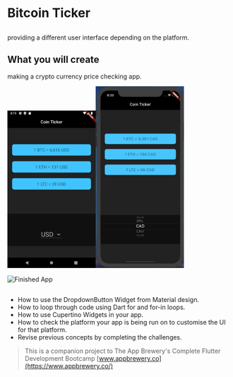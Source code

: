 # Bitcoin Ticker 

## 
 providing a different user interface depending on the platform.


## What you will create

making a crypto currency price checking app. 

<img src="images/android.png" width="200px"><img src="images/ios.png" width="200px">

![Finished App](https://github.com/londonappbrewery/Images/blob/master/bitcoin-flutter-demo.gif)

## 

- How to use the DropdownButton Widget from Material design.
- How to loop through code using Dart for and for-in loops.
- How to use Cupertino Widgets in your app.
- How to check the platform your app is being run on to customise the UI for that platform.
- Revise previous concepts by completing the challenges.


>This is a companion project to The App Brewery's Complete Flutter Development Bootcamp [www.appbrewery.co](https://www.appbrewery.co/)
